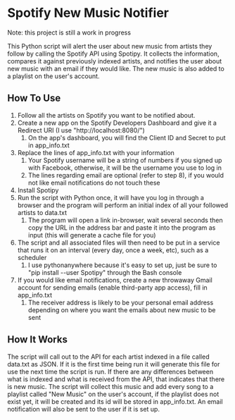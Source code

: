 Spotify New Music Notifier
==================

Note: this project is still a work in progress

This Python script will alert the user about new music from artists they follow by calling the Spotify API using Spotipy. It collects the information, compares it against previously indexed artists, and notifies the user about new music with an email if they would like. The new music is also added to a playlist on the user's account.

## How To Use

1. Follow all the artists on Spotify you want to be notified about.
2. Create a new app on the Spotify Developers Dashboard and give it a Redirect URI (I use "http://localhost:8080/")
	1. On the app's dashboard, you will find the Client ID and Secret to put in app_info.txt
3. Replace the lines of app_info.txt with your information
	1. Your Spotify username will be a string of numbers if you signed up with Facebook, otherwise, it will be the username you use to log in
	2. The lines regarding email are optional (refer to step 8), if you would not like email notifications do not touch these
4. Install Spotipy
5. Run the script with Python once, it will have you log in through a browser and the program will perform an initial index of all your followed artists to data.txt
	1. The program will open a link in-browser, wait several seconds then copy the URL in the address bar and paste it into the program as input (this will generate a cache file for you)
7. The script and all associated files will then need to be put in a service that runs it on an interval (every day, once a week, etc), such as a scheduler
	1. I use pythonanywhere because it's easy to set up, just be sure to "pip install --user Spotipy" through the Bash console
8. If you would like email notifications, create a new throwaway Gmail account for sending emails (enable third-party app access), fill in app_info.txt
	1. The receiver address is likely to be your personal email address depending on where you want the emails about new music to be sent

## How It Works

The script will call out to the API for each artist indexed in a file called data.txt as JSON. If it is the first time being run it will generate this file for use the next time the script is run. If there are any differences between what is indexed and what is received from the API, that indicates that there is new music. The script will collect this music and add every song to a playlist called "New Music" on the user's account, if the playlist does not exist yet, it will be created and its id will be stored in app_info.txt. An email notification will also be sent to the user if it is set up.